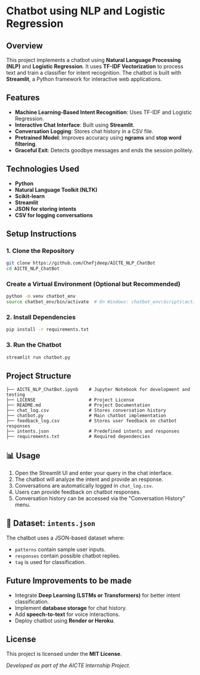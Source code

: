 # Chatbot using NLP and Logistic Regression

## Overview
This project implements a chatbot using **Natural Language Processing (NLP)** and **Logistic Regression**. It uses **TF-IDF Vectorization** to process text and train a classifier for intent recognition. The chatbot is built with **Streamlit**, a Python framework for interactive web applications.

## Features
- **Machine Learning-Based Intent Recognition**: Uses TF-IDF and Logistic Regression.
- **Interactive Chat Interface**: Built using **Streamlit**.
- **Conversation Logging**: Stores chat history in a CSV file.
- **Pretrained Model**: Improves accuracy using **ngrams** and **stop word filtering**.
- **Graceful Exit**: Detects goodbye messages and ends the session politely.

## Technologies Used
- **Python**
- **Natural Language Toolkit (NLTK)**
- **Scikit-learn**
- **Streamlit**
- **JSON for storing intents**
- **CSV for logging conversations**

## Setup Instructions
### 1. Clone the Repository
```bash
git clone https://github.com/Chefjdeep/AICTE_NLP_ChatBot
cd AICTE_NLP_ChatBot
```

### Create a Virtual Environment (Optional but Recommended)
```bash
python -m venv chatbot_env
source chatbot_env/bin/activate  # On Windows: chatbot_env\Scripts\activate
```

### 2. Install Dependencies
```bash
pip install -r requirements.txt
```

### 3. Run the Chatbot
```bash
streamlit run chatbot.py
```

## Project Structure
```
├── AICTE_NLP_ChatBot.ipynb    # Jupyter Notebook for development and testing
├── LICENSE                    # Project License
├── README.md                  # Project Documentation
├── chat_log.csv               # Stores conversation history
├── chatbot.py                 # Main chatbot implementation
├── feedback_log.csv           # Stores user feedback on chatbot responses
├── intents.json               # Predefined intents and responses
├── requirements.txt           # Required dependencies
```

## 📊 Usage

1. Open the Streamlit UI and enter your query in the chat interface.
2. The chatbot will analyze the intent and provide an response.
3. Conversations are automatically logged in `chat_log.csv`.
4. Users can provide feedback on chatbot responses.
5. Conversation history can be accessed via the "Conversation History" menu.

## 📂 Dataset: `intents.json`

The chatbot uses a JSON-based dataset where:
- `patterns` contain sample user inputs.
- `responses` contain possible chatbot replies.
- `tag` is used for classification.

## Future Improvements to be made
- Integrate **Deep Learning (LSTMs or Transformers)** for better intent classification.
- Implement **database storage** for chat history.
- Add **speech-to-text** for voice interactions.
- Deploy chatbot using **Render or Heroku**.

## License
This project is licensed under the **MIT License**.

*Developed as part of the AICTE Internship Project.*